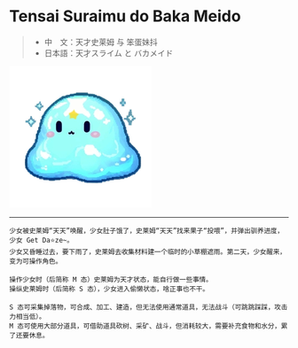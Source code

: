 # Tensai Suraimu do Baka Meido
> - 中　文：天才史莱姆 与 笨蛋妹抖
> - 日本語：天才スライム と バカメイド

![slime](./assets/slime.webp)

---

    少女被史莱姆“天天”唤醒，少女肚子饿了，史莱姆“天天”找来果子“投喂”，并弹出驯养进度，少女 Get Da⭐ze~。
    少女又昏睡过去，要下雨了，史莱姆去收集材料建一个临时的小草棚遮雨。第二天，少女醒来，变为可操作角色。

    操作少女时（后简称 M 态）史莱姆为天才状态，能自行做一些事情。
    操纵史莱姆时（后简称 S 态），少女进入偷懒状态，啥正事也不干。

    S 态可采集掉落物，可合成、加工、建造，但无法使用通常道具，无法战斗（可跳跳踩踩，攻击力相当低）。
    M 态可使用大部分道具，可借助道具砍树、采矿、战斗，但消耗较大，需要补充食物和水分，累了还要休息。
